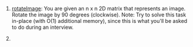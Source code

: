 1. [rotateImage](https://app.codesignal.com/interview-practice/task/5A8jwLGcEpTPyyjTB/description):
You are given an n x n 2D matrix that represents an image. Rotate the image by 90 degrees (clockwise).
Note: Try to solve this task in-place (with O(1) additional memory), since this is what you'll be asked to do during an interview.

2. 